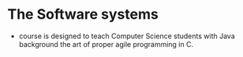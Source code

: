 # The Software systems
* course is designed to teach Computer Science students with Java background the art of proper agile programming in C. 


